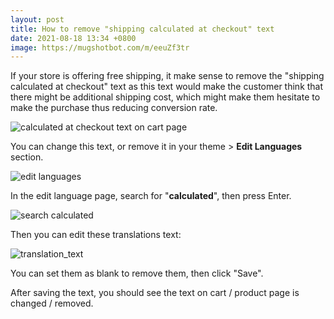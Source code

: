 ```yaml
---
layout: post
title: How to remove "shipping calculated at checkout" text
date: 2021-08-18 13:34 +0800
image: https://mugshotbot.com/m/eeuZf3tr
---
```


If your store is offering free shipping, it make sense to remove the "shipping calculated at checkout" text as this text would make the customer think that there might be additional shipping cost, which might make them hesitate to make the purchase thus reducing conversion rate.

![calculated at checkout text on cart page](https://img.yagisoftware.com/9-remove-shipping-calculated-at-checkout-text/calculated_text.png)

You can change this text, or remove it in your theme > **Edit Languages** section.

![edit languages](https://img.yagisoftware.com/9-remove-shipping-calculated-at-checkout-text/edit_languages.png)

In the edit language page, search for "**calculated**", then press Enter.

![search calculated](https://img.yagisoftware.com/9-remove-shipping-calculated-at-checkout-text/search_calculated.png)

Then you can edit these translations text: 

![translation_text](https://img.yagisoftware.com/9-remove-shipping-calculated-at-checkout-text/translations.png)

You can set them as blank to remove them, then click "Save".

After saving the text, you should see the text on cart / product page is changed / removed.

<script async data-uid="3f46096ca1" src="https://yagisoft.ck.page/3f46096ca1/index.js"></script>